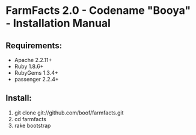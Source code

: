 FarmFacts 2.0 - Codename "Booya" - Installation Manual
======================================================

Requirements:
-------------

* Apache 2.2.11+
* Ruby 1.8.6+
* RubyGems 1.3.4+
* passenger 2.2.4+

Install:
--------

1. git clone git://github.com/boof/farmfacts.git
2. cd farmfacts
3. rake bootstrap
